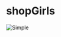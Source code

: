# shopGirls
![Simple](https://user-images.githubusercontent.com/102369718/218708353-f67bf863-e976-4d1b-b7b9-6e8098cc17f4.jpg)

